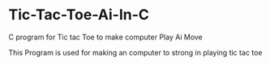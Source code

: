 # Tic-Tac-Toe-Ai-In-C
C program for Tic tac Toe to make computer Play Ai Move

This Program is used for making an computer to strong in playing tic tac toe
